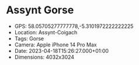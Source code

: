 # Assynt Gorse

- GPS: 58.05705277777778,-5.3101972222222225
- Location: Assynt-Coigach
- Tags: Gorse
- Camera: Apple iPhone 14 Pro Max
- Date: 2023-04-18T15:26:27.000+01:00
- Dimensions: 4032x3024
